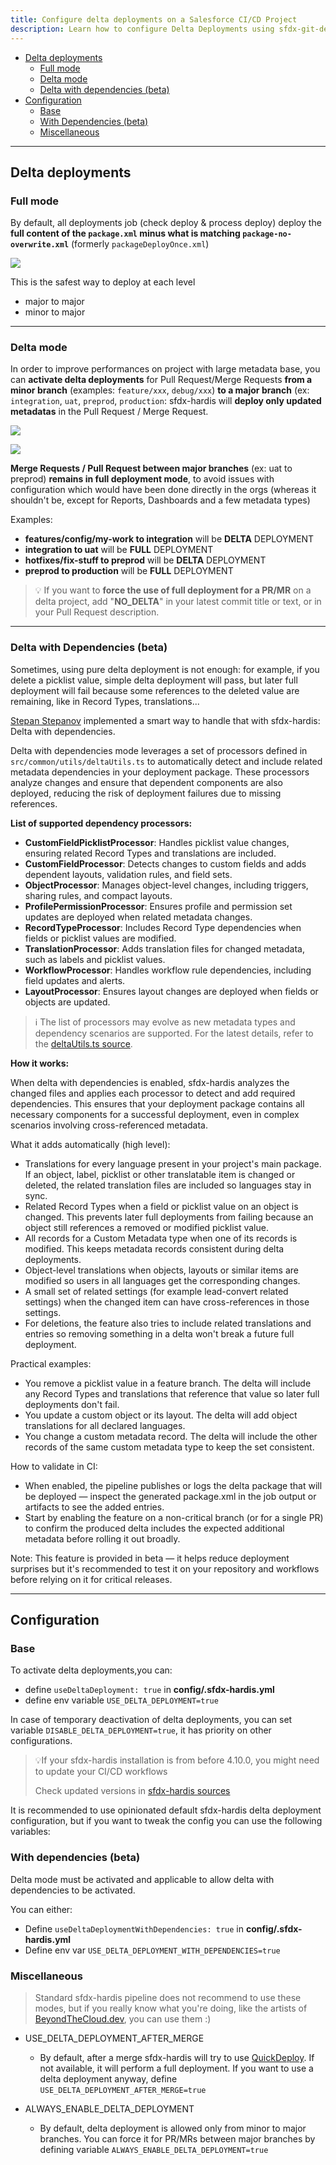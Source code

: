 ```yaml
---
title: Configure delta deployments on a Salesforce CI/CD Project
description: Learn how to configure Delta Deployments using sfdx-git-delta on a sfdx-hardis CI/CD Project
---
```

<!-- markdownlint-disable MD013 -->

- [Delta deployments](#delta-deployments)
  - [Full mode](#full-mode)
  - [Delta mode](#delta-mode)
  - [Delta with dependencies (beta)](#delta-with-dependencies-beta)
- [Configuration](#configuration)
  - [Base](#base)
  - [With Dependencies (beta)](#with-dependencies-beta)
  - [Miscellaneous](#miscellaneous)

___

## Delta deployments

### Full mode

By default, all deployments job (check deploy & process deploy) deploy the **full content of the `package.xml` minus what is matching `package-no-overwrite.xml`** (formerly `packageDeployOnce.xml`)

![](assets/images/ci-cd-schema-delta-off.jpg)

This is the safest way to deploy at each level

- major to major
- minor to major

___

### Delta mode

In order to improve performances on project with large metadata base, you can **activate delta deployments** for Pull Request/Merge Requests **from a minor branch** (examples: `feature/xxx`, `debug/xxx`) **to a major branch** (ex: `integration`, `uat`, `preprod`, `production`: sfdx-hardis will **deploy only updated metadatas** in the Pull Request / Merge Request.

![](assets/images/ci-cd-schema-delta.jpg)

![](assets/images/screenshot-delta-deployment.jpg)

**Merge Requests / Pull Request between major branches** (ex: uat to preprod) **remains in full deployment mode**, to avoid issues with configuration which would have been done directly in the orgs (whereas it shouldn't be, except for Reports, Dashboards and a few metadata types)

Examples:

- **features/config/my-work to integration** will be **DELTA** DEPLOYMENT
- **integration to uat** will be **FULL** DEPLOYMENT
- **hotfixes/fix-stuff to preprod** will be **DELTA** DEPLOYMENT
- **preprod to production** will be **FULL** DEPLOYMENT

> 💡 If you want to **force the use of full deployment for a PR/MR** on a delta project, add "**NO_DELTA**" in your latest commit title or text, or in your Pull Request description.

___

### Delta with Dependencies (beta)

Sometimes, using pure delta deployment is not enough: for example, if you delete a picklist value, simple delta deployment will pass, but later full deployment will fail because some references to the deleted value are remaining, like in Record Types, translations...

[Stepan Stepanov](https://www.linkedin.com/in/stepan-stepanov-79a48734/) implemented a smart way to handle that with sfdx-hardis: Delta with dependencies.

Delta with dependencies mode leverages a set of processors defined in `src/common/utils/deltaUtils.ts` to automatically detect and include related metadata dependencies in your deployment package. These processors analyze changes and ensure that dependent components are also deployed, reducing the risk of deployment failures due to missing references.

**List of supported dependency processors:**

- **CustomFieldPicklistProcessor**: Handles picklist value changes, ensuring related Record Types and translations are included.
- **CustomFieldProcessor**: Detects changes to custom fields and adds dependent layouts, validation rules, and field sets.
- **ObjectProcessor**: Manages object-level changes, including triggers, sharing rules, and compact layouts.
- **ProfilePermissionProcessor**: Ensures profile and permission set updates are deployed when related metadata changes.
- **RecordTypeProcessor**: Includes Record Type dependencies when fields or picklist values are modified.
- **TranslationProcessor**: Adds translation files for changed metadata, such as labels and picklist values.
- **WorkflowProcessor**: Handles workflow rule dependencies, including field updates and alerts.
- **LayoutProcessor**: Ensures layout changes are deployed when fields or objects are updated.

> ℹ️ The list of processors may evolve as new metadata types and dependency scenarios are supported. For the latest details, refer to the [deltaUtils.ts source](https://github.com/hardisgroupcom/sfdx-hardis/blob/main/src/common/utils/deltaUtils.ts).

**How it works:**

When delta with dependencies is enabled, sfdx-hardis analyzes the changed files and applies each processor to detect and add required dependencies. This ensures that your deployment package contains all necessary components for a successful deployment, even in complex scenarios involving cross-referenced metadata.

What it adds automatically (high level):

- Translations for every language present in your project's main package. If an object, label, picklist or other translatable item is changed or deleted, the related translation files are included so languages stay in sync.
- Related Record Types when a field or picklist value on an object is changed. This prevents later full deployments from failing because an object still references a removed or modified picklist value.
- All records for a Custom Metadata type when one of its records is modified. This keeps metadata records consistent during delta deployments.
- Object-level translations when objects, layouts or similar items are modified so users in all languages get the corresponding changes.
- A small set of related settings (for example lead-convert related settings) when the changed item can have cross-references in those settings.
- For deletions, the feature also tries to include related translations and entries so removing something in a delta won't break a future full deployment.

Practical examples:

- You remove a picklist value in a feature branch. The delta will include any Record Types and translations that reference that value so later full deployments don't fail.
- You update a custom object or its layout. The delta will add object translations for all declared languages.
- You change a custom metadata record. The delta will include the other records of the same custom metadata type to keep the set consistent.

How to validate in CI:

- When enabled, the pipeline publishes or logs the delta package that will be deployed — inspect the generated package.xml in the job output or artifacts to see the added entries.
- Start by enabling the feature on a non-critical branch (or for a single PR) to confirm the produced delta includes the expected additional metadata before rolling it out broadly.

Note: This feature is provided in beta — it helps reduce deployment surprises but it's recommended to test it on your repository and workflows before relying on it for critical releases.

___

## Configuration

### Base

To activate delta deployments,you can:

- define `useDeltaDeployment: true` in **config/.sfdx-hardis.yml**
- define env variable `USE_DELTA_DEPLOYMENT=true`

In case of temporary deactivation of delta deployments, you can set variable `DISABLE_DELTA_DEPLOYMENT=true`, it has priority on other configurations.

> 💡If your sfdx-hardis installation is from before 4.10.0, you might need to update your CI/CD workflows
>
> Check updated versions in [sfdx-hardis sources](https://github.com/hardisgroupcom/sfdx-hardis/tree/main/defaults/ci)

It is recommended to use opinionated default sfdx-hardis delta deployment configuration, but if you want to tweak the config you can use the following variables:

### With dependencies (beta)

Delta mode must be activated and applicable to allow delta with dependencies to be activated.

You can either:

- Define `useDeltaDeploymentWithDependencies: true` in **config/.sfdx-hardis.yml**
- Define env var `USE_DELTA_DEPLOYMENT_WITH_DEPENDENCIES=true`

### Miscellaneous

> Standard sfdx-hardis pipeline does not recommend to use these modes, but if you really know what you're doing, like the artists of [BeyondTheCloud.dev](https://blog.beyondthecloud.dev/for-developers), you can use them :)

- USE_DELTA_DEPLOYMENT_AFTER_MERGE
  - By default, after a merge sfdx-hardis will try to use [QuickDeploy](salesforce-ci-cd-setup-integrations-home.md#git-providers). If not available, it will perform a full deployment. If you want to use a delta deployment anyway, define `USE_DELTA_DEPLOYMENT_AFTER_MERGE=true`

- ALWAYS_ENABLE_DELTA_DEPLOYMENT
  - By default, delta deployment is allowed only from minor to major branches. You can force it for PR/MRs between major branches by defining variable `ALWAYS_ENABLE_DELTA_DEPLOYMENT=true`

